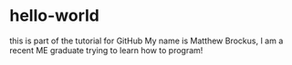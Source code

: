 # hello-world
this is part of the tutorial for GitHub
My name is Matthew Brockus, I am a recent ME graduate trying to learn how to program!
